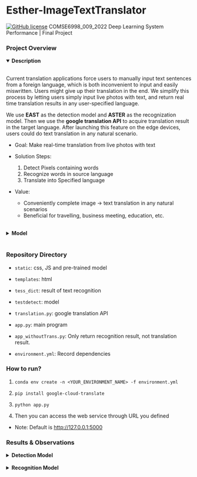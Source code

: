 # Esther-ImageTextTranslator

[![GitHub license](https://img.shields.io/github/license/Naereen/StrapDown.js.svg)](https://github.com/Naereen/StrapDown.js/blob/master/LICENSE)
COMSE6998_009_2022 Deep Learning System Performance | Final Project

###  Project Overview



<details open>
<summary>
 <strong>Description</strong>
</summary>
  
<br/>
  
Current translation applications force users to manually input text sentences from a foreign language, which is both inconvenient to input and easily miswritten. Users might give up their translation in the end. We simplify this process by letting users simply input live photos with text, and return real time translation results in any user-specified language. 
  
We use **EAST** as the detection model and **ASTER** as the recognization model. Then we use the **google translation API** to acquire translation result in the target language. After launching this feature on the edge devices, users could do text translation in any natural scenario. 

  
  - Goal: Make real-time translation from live photos with text
  
  - Solution Steps:
    1. Detect Pixels containing words
    2. Recognize words in source language
    3. Translate into Specified language
  
  - Value:
    - Conveniently complete image -> text translation in any natural scenarios
    - Beneficial for travelling, business meeting, education, etc.
  
</details>

<br/>

<details >
<summary>
 <strong>Model</strong>
</summary>
  

 <details >
 <summary>
  <strong>Model Architecture</strong>
 </summary>
<img width="505" alt="demo" src="https://user-images.githubusercontent.com/63638608/167324908-2a0f45db-e54e-49d1-8f8b-478175fb3358.png">


 </details>

 <br/>


 <details >
 <summary>
  <strong>Detector Model</strong>
 </summary>

<img width="505" alt="demo" src="https://user-images.githubusercontent.com/63638608/167324951-57312e67-993a-4e50-879b-985ac1589b03.png">
  
- We use the **EAST** model as the text detector. It has three part, a feature extractor stem, a feature-merging branch and an output layer. The trick here is to do **concatenation along the channel axis to make the feature map more thick and deep**. In feature extractor stem, it first extract a small part and then larger it until forth of the original size in f1. 
  
- Then in merging branch, the upper layer’s output is unpooled and concat with smaller lower layer output until it is deep enough. Finally it output score map, text boxes, text rotation angle and text quadrangle coordinates. By using well-defined loss, It could examine different size, different direction text.


 </details>
 
 <br/>


 <details >
 <summary>
  <strong>Recognizor Model</strong>
 </summary>

<img width="505" alt="demo" src="https://user-images.githubusercontent.com/63638608/167324972-e42b063c-7f47-4f07-9dfb-d5d11728015e.png">

- We use **ASTER model** as the word recognizer. ASTER is the combination of two networks: <u>The Rectification Network</u> and the <u>Text Recognition Network</u>. The Rectification Network first resize the network, and use the localization network to predict control points, Then use them to do Thin-Plate-Spline transformation and generate grids and perform sampling to get the rectified image.
  
- The text recognition network received the rectified input from the rectification network, and use the Seq-to-Seq model to solve the recognition problem. The encoder part convert the feature map to feature sequence, and uses a Bidirectional LSTM to capture the long time dependencies between two directions. The decoder part uses the attention based seq-to-seq to capture output, and use the log-softmax to select bidirectional results with higher score.

  
 </details>

</details>

<br/>


### Repository Directory

- `static`: css, JS and pre-trained model

- `templates`: html

- `tess_dict`: result of text recognition

- `testdetect`: model

- `translation.py`: google translation API

- `app.py`: main program

- `app_withoutTrans.py`: Only return recognition result, not translation result.

- `environment.yml`: Record dependencies


### How to run?

1. `conda env create -n <YOUR_ENVIRONMENT_NAME> -f environment.yml`

2. `pip install google-cloud-translate`

3. `python app.py`

4. Then you can access the web service through URL you defined 
 
 - Note: Default is http://127.0.0.1:5000


### Results & Observations

<details >
<summary>
 <strong>Detection Model</strong>
</summary>
 
  <img width="505" alt="demo" src="https://user-images.githubusercontent.com/63638608/167321711-24f7fa7b-410c-41f6-bef3-ea789ad0ac8b.png">

 Observations:
 
 - Among all models, using either precision, recall or F1 score as the evaluation metrix, EAST is always the superior than other models.
 
 - In terms of speed, EAST is also the fastest model among all.
 
 - Counter-intuitively, there is no clear relationship between accuracy and speed.
 

</details>

<br/>


<details >
<summary>
 <strong>Recognition Model</strong>
</summary>
  <img width="505" alt="demo" src="https://user-images.githubusercontent.com/63638608/167321711-24f7fa7b-410c-41f6-bef3-ea789ad0ac8b.png">

  Observations:
 
 - Aster is both the most accurate model, but has the largest throughput on both ICDAR-2013 & ICDAR-2015 datasets.
 
 - Model performance is not stable on different dataset, so there is no 'BEST' model.
 
 - There is no clear relationship between model accuracy and throughput.
 

</details>

<br/>





